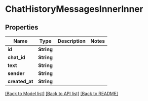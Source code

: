 # ChatHistoryMessagesInnerInner

## Properties

Name | Type | Description | Notes
------------ | ------------- | ------------- | -------------
**id** | **String** |  | 
**chat_id** | **String** |  | 
**text** | **String** |  | 
**sender** | **String** |  | 
**created_at** | **String** |  | 

[[Back to Model list]](../README.md#documentation-for-models) [[Back to API list]](../README.md#documentation-for-api-endpoints) [[Back to README]](../README.md)


